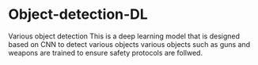 # Object-detection-DL
Various object detection 
This is a deep learning model that is designed based on CNN to detect various objects
various objects such as guns and weapons are trained to ensure safety protocols are follwed.
